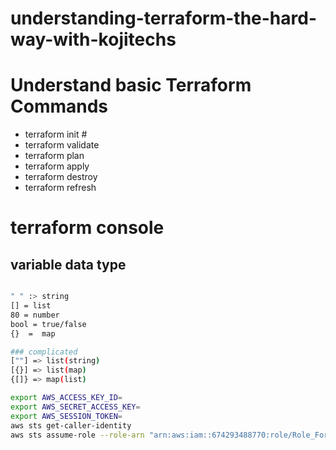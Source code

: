 # understanding-terraform-the-hard-way-with-kojitechs

# Understand basic Terraform Commands
- terraform init # 
- terraform validate
- terraform plan
- terraform apply
- terraform destroy
- terraform refresh 
# terraform console

## variable data type 

```bash

" " :> string
[] = list 
80 = number 
bool = true/false 
{}  =  map 

### complicated
[""] => list(string)
[{}] => list(map)
{[]} => map(list)

```


```bash
export AWS_ACCESS_KEY_ID=
export AWS_SECRET_ACCESS_KEY=
export AWS_SESSION_TOKEN=
aws sts get-caller-identity 
aws sts assume-role --role-arn "arn:aws:iam::674293488770:role/Role_For-S3_Creation" --role-session-name terraform-session

```
